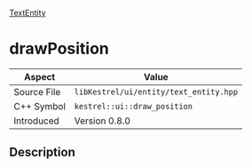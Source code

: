 [TextEntity](index)
# drawPosition
| Aspect | Value |
| --- | --- |
| Source File | `libKestrel/ui/entity/text_entity.hpp` |
| C++ Symbol | `kestrel::ui::draw_position` |
| Introduced | Version 0.8.0 |
## Description

